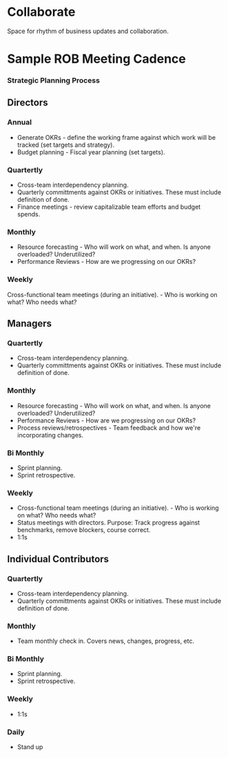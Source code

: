 # Collaborate
Space for rhythm of business updates and collaboration.

# Sample ROB Meeting Cadence

### Strategic Planning Process

## Directors

### Annual 
- Generate OKRs - define the working frame against which work will be tracked (set targets and strategy).
- Budget planning - Fiscal year planning (set targets).

### Quartertly
- Cross-team interdependency planning.
- Quarterly committments against OKRs or initiatives. These must include definition of done. 
- Finance meetings - review capitalizable team efforts and budget spends.

### Monthly
- Resource forecasting - Who will work on what, and when. Is anyone overloaded? Underutilized?
- Performance Reviews - How are we progressing on our OKRs?

### Weekly
Cross-functional team meetings (during an initiative). - Who is working on what? Who needs what? 

## Managers

### Quartertly
- Cross-team interdependency planning.
- Quarterly committments against OKRs or initiatives. These must include definition of done.

### Monthly
- Resource forecasting - Who will work on what, and when. Is anyone overloaded? Underutilized?
- Performance Reviews - How are we progressing on our OKRs?
- Process reviews/retrospectives - Team feedback and how we're incorporating changes.

### Bi Monthly
- Sprint planning.
- Sprint retrospective.

### Weekly
- Cross-functional team meetings (during an initiative). - Who is working on what? Who needs what? 
- Status meetings with directors. Purpose: Track progress against benchmarks, remove blockers, course correct.
- 1:1s


## Individual Contributors

### Quartertly
- Cross-team interdependency planning.
- Quarterly committments against OKRs or initiatives. These must include definition of done.

### Monthly
- Team monthly check in. Covers news, changes, progress, etc.

### Bi Monthly
- Sprint planning.
- Sprint retrospective.

### Weekly
- 1:1s

### Daily
- Stand up

